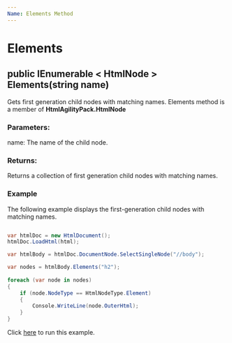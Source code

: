 ```yaml
---
Name: Elements Method
---
```


# Elements

## public IEnumerable < HtmlNode > Elements(string name)

Gets first generation child nodes with matching names. Elements method is a member of **HtmlAgilityPack.HtmlNode**

### Parameters:

name: The name of the child node.

### Returns:

Returns a collection of first generation child nodes with matching names.

### Example

The following example displays the first-generation child nodes with matching names.

```csharp

var htmlDoc = new HtmlDocument();
htmlDoc.LoadHtml(html);

var htmlBody = htmlDoc.DocumentNode.SelectSingleNode("//body");

var nodes = htmlBody.Elements("h2");
		
foreach (var node in nodes)
{
    if (node.NodeType == HtmlNodeType.Element)
    {
        Console.WriteLine(node.OuterHtml);
    }
}

```

Click [here](https://dotnetfiddle.net/eN5vpD) to run this example.
